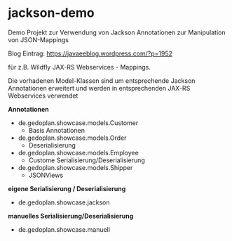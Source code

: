 # jackson-demo
Demo Projekt zur Verwendung von Jackson Annotationen zur Manipulation von JSON-Mappings 

Blog Eintrag: https://javaeeblog.wordpress.com/?p=1952

für z.B. Wildfly JAX-RS Webservices - Mappings. 

Die vorhadenen Model-Klassen sind um entsprechende Jackson Annotationen erweitert und werden in entsprechenden JAX-RS Webservices verwendet

**Annotationen**
 - de.gedoplan.showcase.models.Customer
   - Basis Annotationen
- de.gedoplan.showcase.models.Order
    - Deserialisierung
- de.gedoplan.showcase.models.Employee
    - Custome Serialisierung/Deserialisierung
- de.gedoplan.showcase.models.Shipper
    - JSONViews

**eigene Serialisierung / Deserialisierung**
 - de.gedoplan.showcase.jackson

**manuelles Serialisierung/Deserialisierung**
 - de.gedoplan.showcase.manuell



